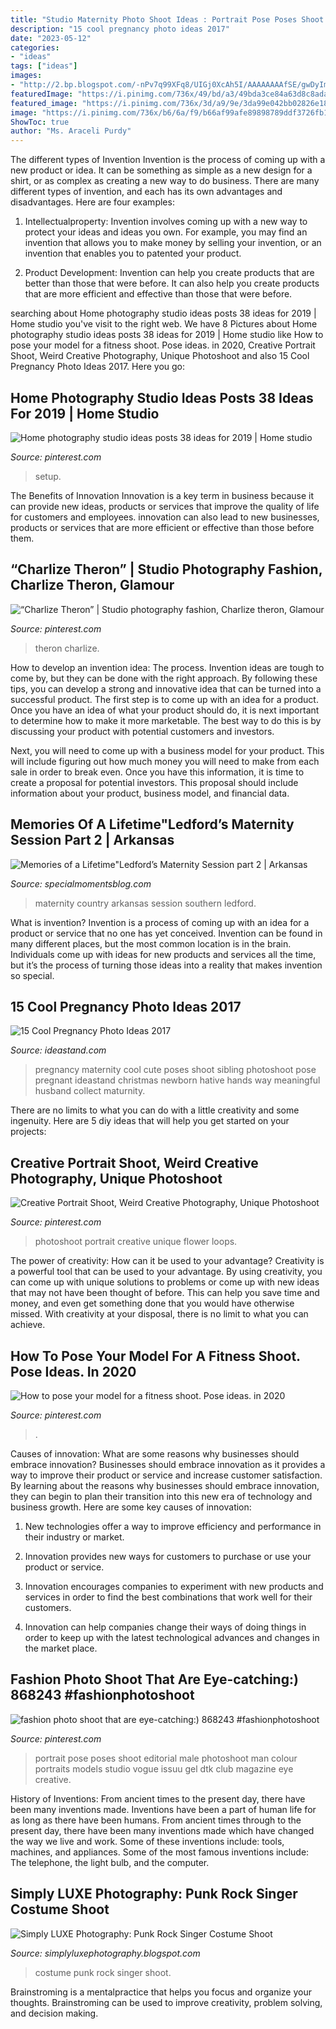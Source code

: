 ```yaml
---
title: "Studio Maternity Photo Shoot Ideas : Portrait Pose Poses Shoot Editorial Male Photoshoot Man Colour Portraits Models Studio Vogue Issuu Gel Dtk Club Magazine Eye Creative"
description: "15 cool pregnancy photo ideas 2017"
date: "2023-05-12"
categories:
- "ideas"
tags: ["ideas"]
images:
- "http://2.bp.blogspot.com/-nPv7q99XFq8/UIGj0XcAh5I/AAAAAAAAfSE/gwDyImyZS0I/s1600/bellahallowsl3.jpg"
featuredImage: "https://i.pinimg.com/736x/49/bd/a3/49bda3ce84a63d8c8adaaff9437aa9ba.jpg"
featured_image: "https://i.pinimg.com/736x/3d/a9/9e/3da99e042bb02826e18fafd64d40a29d.jpg"
image: "https://i.pinimg.com/736x/b6/6a/f9/b66af99afe89898789ddf3726fb1d0c9.jpg"
ShowToc: true
author: "Ms. Araceli Purdy"
---
```



The different types of Invention
Invention is the process of coming up with a new product or idea. It can be something as simple as a new design for a shirt, or as complex as creating a new way to do business. There are many different types of invention, and each has its own advantages and disadvantages. Here are four examples: 
1. Intellectualproperty: Invention involves coming up with a new way to protect your ideas and ideas you own. For example, you may find an invention that allows you to make money by selling your invention, or an invention that enables you to patented your product. 

2. Product Development: Invention can help you create products that are better than those that were before. It can also help you create products that are more efficient and effective than those that were before. 


	

		
searching about Home photography studio ideas posts 38 ideas for 2019 | Home studio you've visit to the right web. We have 8 Pictures about Home photography studio ideas posts 38 ideas for 2019 | Home studio like How to pose your model for a fitness shoot. Pose ideas. in 2020, Creative Portrait Shoot, Weird Creative Photography, Unique Photoshoot and also 15 Cool Pregnancy Photo Ideas 2017. Here you go:
		
    
## Home Photography Studio Ideas Posts 38 Ideas For 2019 | Home Studio

<img loading=lazy src="https://i.pinimg.com/736x/7e/aa/43/7eaa43f358da700c44073f00cd4f0e1d.jpg" onerror="this.onerror=null;this.src='https://tse3.mm.bing.net/th?id=OIP.c6xfatTOmp6_OUUIGqvCDQAAAA&amp;pid=15.1';" alt="Home photography studio ideas posts 38 ideas for 2019 | Home studio">

_Source: pinterest.com_

>setup. 

	

The Benefits of Innovation
Innovation is a key term in business because it can provide new ideas, products or services that improve the quality of life for customers and employees. innovation can also lead to new businesses, products or services that are more efficient or effective than those before them.

    
## “Charlize Theron” | Studio Photography Fashion, Charlize Theron, Glamour

<img loading=lazy src="https://i.pinimg.com/736x/3d/a9/9e/3da99e042bb02826e18fafd64d40a29d.jpg" onerror="this.onerror=null;this.src='https://tse1.mm.bing.net/th?id=OIP.8SylN3JWPuIhwM2wDifJFwHaKD&amp;pid=15.1';" alt="“Charlize Theron” | Studio photography fashion, Charlize theron, Glamour">

_Source: pinterest.com_

>theron charlize. 

	

How to develop an invention idea: The process.
Invention ideas are tough to come by, but they can be done with the right approach. By following these tips, you can develop a strong and innovative idea that can be turned into a successful product.
The first step is to come up with an idea for a product. Once you have an idea of what your product should do, it is next important to determine how to make it more marketable. The best way to do this is by discussing your product with potential customers and investors.

Next, you will need to come up with a business model for your product. This will include figuring out how much money you will need to make from each sale in order to break even. Once you have this information, it is time to create a proposal for potential investors. This proposal should include information about your product, business model, and financial data.

    
## Memories Of A Lifetime&quot;Ledford’s Maternity Session Part 2 | Arkansas

<img loading=lazy src="http://specialmomentsblog.com/wp-content/uploads/2014/03/Southern-Maternity-Pictures-Maternity-Picture-ideas-Country-Maternity-Pictures_0031.jpg" onerror="this.onerror=null;this.src='https://tse1.mm.bing.net/th?id=OIP.sepS3vwxhhzxsylTxMyj3gHaLE&amp;pid=15.1';" alt="Memories of a Lifetime&quot;Ledford’s Maternity Session part 2 | Arkansas">

_Source: specialmomentsblog.com_

>maternity country arkansas session southern ledford. 

	

What is invention?
Invention is a process of coming up with an idea for a product or service that no one has yet conceived. Invention can be found in many different places, but the most common location is in the brain. Individuals come up with ideas for new products and services all the time, but it’s the process of turning those ideas into a reality that makes invention so special.

    
## 15 Cool Pregnancy Photo Ideas 2017

<img loading=lazy src="https://ideastand.com/wp-content/uploads/2014/11/pregnancy-photo-ideas/9-cool-pregnancy-photo-ideas.jpg" onerror="this.onerror=null;this.src='https://tse3.mm.bing.net/th?id=OIP.YxAZCo74Iur3cQGWAgFgSwHaLG&amp;pid=15.1';" alt="15 Cool Pregnancy Photo Ideas 2017">

_Source: ideastand.com_

>pregnancy maternity cool cute poses shoot sibling photoshoot pose pregnant ideastand christmas newborn hative hands way meaningful husband collect maturnity. 

	

There are no limits to what you can do with a little creativity and some ingenuity. Here are 5 diy ideas that will help you get started on your projects: 

    
## Creative Portrait Shoot, Weird Creative Photography, Unique Photoshoot

<img loading=lazy src="https://i.pinimg.com/736x/4a/89/81/4a8981b3ff8b0bfee11ae43fdc3cf303.jpg" onerror="this.onerror=null;this.src='https://tse2.mm.bing.net/th?id=OIP.fbOKYIFsESMS_6IyCaR4QwHaLH&amp;pid=15.1';" alt="Creative Portrait Shoot, Weird Creative Photography, Unique Photoshoot">

_Source: pinterest.com_

>photoshoot portrait creative unique flower loops. 

	

The power of creativity: How can it be used to your advantage?
Creativity is a powerful tool that can be used to your advantage. By using creativity, you can come up with unique solutions to problems or come up with new ideas that may not have been thought of before. This can help you save time and money, and even get something done that you would have otherwise missed. With creativity at your disposal, there is no limit to what you can achieve.

    
## How To Pose Your Model For A Fitness Shoot. Pose Ideas. In 2020

<img loading=lazy src="https://i.pinimg.com/736x/49/bd/a3/49bda3ce84a63d8c8adaaff9437aa9ba.jpg" onerror="this.onerror=null;this.src='https://tse4.mm.bing.net/th?id=OIP.CPDzP4tPIiCyhsRtH9T_uwHaLH&amp;pid=15.1';" alt="How to pose your model for a fitness shoot. Pose ideas. in 2020">

_Source: pinterest.com_

>. 

	

Causes of innovation: What are some reasons why businesses should embrace innovation?
Businesses should embrace innovation as it provides a way to improve their product or service and increase customer satisfaction. By learning about the reasons why businesses should embrace innovation, they can begin to plan their transition into this new era of technology and business growth. Here are some key causes of innovation:
1. New technologies offer a way to improve efficiency and performance in their industry or market.

2. Innovation provides new ways for customers to purchase or use your product or service.

3. Innovation encourages companies to experiment with new products and services in order to find the best combinations that work well for their customers.

4. Innovation can help companies change their ways of doing things in order to keep up with the latest technological advances and changes in the market place.


    
## Fashion Photo Shoot That Are Eye-catching:) 868243 #fashionphotoshoot

<img loading=lazy src="https://i.pinimg.com/736x/b6/6a/f9/b66af99afe89898789ddf3726fb1d0c9.jpg" onerror="this.onerror=null;this.src='https://tse3.mm.bing.net/th?id=OIP.3KAjjyyfur5Rn7XiVPH9XAHaKE&amp;pid=15.1';" alt="fashion photo shoot that are eye-catching:) 868243 #fashionphotoshoot">

_Source: pinterest.com_

>portrait pose poses shoot editorial male photoshoot man colour portraits models studio vogue issuu gel dtk club magazine eye creative. 

	

History of Inventions: From ancient times to the present day, there have been many inventions made.
Inventions have been a part of human life for as long as there have been humans. From ancient times through to the present day, there have been many inventions made which have changed the way we live and work. Some of these inventions include: tools, machines, and appliances. Some of the most famous inventions include: The telephone, the light bulb, and the computer.

    
## Simply LUXE Photography: Punk Rock Singer Costume Shoot

<img loading=lazy src="http://2.bp.blogspot.com/-nPv7q99XFq8/UIGj0XcAh5I/AAAAAAAAfSE/gwDyImyZS0I/s1600/bellahallowsl3.jpg" onerror="this.onerror=null;this.src='https://tse2.mm.bing.net/th?id=OIP.iI6yU3b5MJUcIWDbRHYdywHaLK&amp;pid=15.1';" alt="Simply LUXE Photography: Punk Rock Singer Costume Shoot">

_Source: simplyluxephotography.blogspot.com_

>costume punk rock singer shoot. 

	

Brainstroming is a mentalpractice that helps you focus and organize your thoughts. Brainstroming can be used to improve creativity, problem solving, and decision making.

